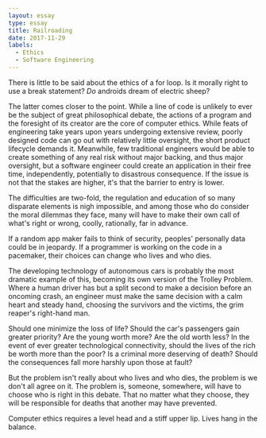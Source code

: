 ```yaml
---
layout: essay
type: essay
title: Railroading
date: 2017-11-29
labels:
  - Ethics
  - Software Engineering
---
```


There is little to be said about the ethics of a for loop.  Is it morally right to use a break statement?  *Do* androids dream of electric sheep?

The latter comes closer to the point.  While a line of code is unlikely to ever be the subject of great philosophical debate, the actions of a program and the foresight of its creator are the core of computer ethics.  While feats of engineering take years upon years undergoing extensive review, poorly designed code can go out with relatively little oversight, the short product lifecycle demands it.  Meanwhile, few traditional engineers would be able to create something of any real risk without major backing, and thus major oversight, but a software engineer could create an application in their free time, independently, potentially to disastrous consequence.  If the issue is not that the stakes are higher, it's that the barrier to entry is lower.

The difficulties are two-fold, the regulation and education of so many disparate elements is nigh impossible, and among those who do consider the moral dilemmas they face, many will have to make their own call of what's right or wrong, coolly, rationally, far in advance.

If a random app maker fails to think of security, peoples' personally data could be in jeopardy.  If a programmer is working on the code in a pacemaker, their choices can change who lives and who dies.

The developing technology of autonomous cars is probably the most dramatic example of this, becoming its own version of the Trolley Problem.  Where a human driver has but a split second to make a decision before an oncoming crash, an engineer must make the same decision with a calm heart and steady hand, choosing the survivors and the victims, the grim reaper's right-hand man.

Should one minimize the loss of life?  Should the car's passengers gain greater priority?  Are the young worth more?  Are the old worth less?  In the event of ever greater technological connectivity, should the lives of the rich be worth more than the poor?  Is a criminal more deserving of death?  Should the consequences fall more harshly upon those at fault?

But the problem isn't really about who lives and who dies, the problem is we don't all agree on it.  The problem is, someone, somewhere, will have to choose who is right in this debate.  That no matter what they choose, they will be responsible for deaths that another may have prevented.

Computer ethics requires a level head and a stiff upper lip.  Lives hang in the balance.
